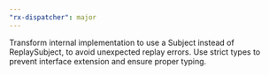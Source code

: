 ```yaml
---
"rx-dispatcher": major
---
```


Transform internal implementation to use a Subject instead of ReplaySubject, to avoid unexpected replay errors. Use strict types to prevent interface extension and ensure proper typing.
